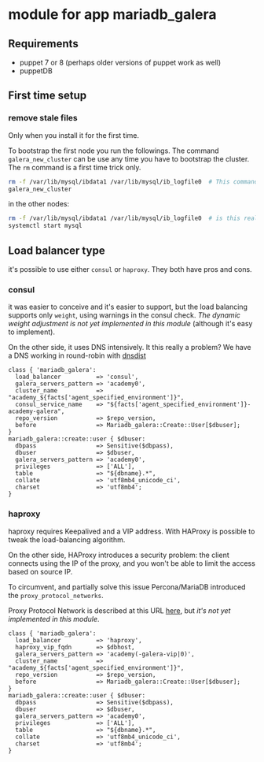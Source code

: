 # module for app mariadb_galera

## Requirements

* puppet 7 or 8 (perhaps older versions of puppet work as well)
* puppetDB

## First time setup

### remove stale files

Only when you install it for the first time.

To bootstrap the first node you run the followings. The command `galera_new_cluster` can be use any time you have to bootstrap the cluster. The `rm` command is a first time trick only.

```bash
rm -f /var/lib/mysql/ibdata1 /var/lib/mysql/ib_logfile0  # This command should not be used in any subsequent bootstrap operation.
galera_new_cluster
```

in the other nodes:

```bash
rm -f /var/lib/mysql/ibdata1 /var/lib/mysql/ib_logfile0  # is this really needed?
systemctl start mysql
```

## Load balancer type

it's possible to use either `consul` or `haproxy`. They both have pros and cons.

### consul

it was easier to conceive and it's easier to support, but the load balancing supports only `weight`, using warnings in the consul check. _The dynamic weight adjustment is not yet implemented in this module_ (although it's easy to implement).

On the other side, it uses DNS intensively. It this really a problem? We have a DNS working in round-robin with [dnsdist](https://dnsdist.org/)

```puppet
class { 'mariadb_galera':
  load_balancer          => 'consul',
  galera_servers_pattern => 'academy0',
  cluster_name           => "academy_${facts['agent_specified_environment']}",
  consul_service_name    => "${facts['agent_specified_environment']}-academy-galera",
  repo_version           => $repo_version,
  before                 => Mariadb_galera::Create::User[$dbuser];
}
mariadb_galera::create::user { $dbuser:
  dbpass                 => Sensitive($dbpass),
  dbuser                 => $dbuser,
  galera_servers_pattern => 'academy0',
  privileges             => ['ALL'],
  table                  => "${dbname}.*",
  collate                => 'utf8mb4_unicode_ci',
  charset                => 'utf8mb4';
}
```

### haproxy

haproxy requires Keepalived and a VIP address. With HAProxy is possible to tweak the load-balancing algorithm.

On the other side, HAProxy introduces a security problem: the client connects using the IP of the proxy, and you won't be able to limit the access based on source IP.

To circumvent, and partially solve this issue Percona/MariaDB introduced the `proxy_protocol_networks`.

Proxy Protocol Network is described at this URL [here](https://mariadb.com/kb/en/proxy-protocol-support/), but _it's not yet implemented in this module_.

```puppet
class { 'mariadb_galera':
  load_balancer          => 'haproxy',
  haproxy_vip_fqdn       => $dbhost,
  galera_servers_pattern => 'academy(-galera-vip|0)',
  cluster_name           => "academy_${facts['agent_specified_environment']}",
  repo_version           => $repo_version,
  before                 => Mariadb_galera::Create::User[$dbuser];
}
mariadb_galera::create::user { $dbuser:
  dbpass                 => Sensitive($dbpass),
  dbuser                 => $dbuser,
  galera_servers_pattern => 'academy0',
  privileges             => ['ALL'],
  table                  => "${dbname}.*",
  collate                => 'utf8mb4_unicode_ci',
  charset                => 'utf8mb4';
}
```
